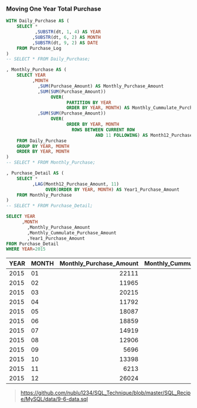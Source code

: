 

### Moving One Year Total Purchase
```sql
WITH Daily_Purchase AS (
    SELECT *
	       ,SUBSTR(dt, 1, 4) AS YEAR
          ,SUBSTR(dt, 6, 2) AS MONTH
          ,SUBSTR(dt, 9, 2) AS DATE
    FROM Purchase_Log
)
-- SELECT * FROM Daily_Purchase;

, Monthly_Purchase AS (
    SELECT YEAR
          ,MONTH
		    ,SUM(Purchase_Amount) AS Monthly_Purchase_Amount 
		    ,SUM(SUM(Purchase_Amount))
    		     OVER(
    			       PARTITION BY YEAR
    			       ORDER BY YEAR, MONTH) AS Monthly_Cummulate_Purchase_Amount
	    	,SUM(SUM(Purchase_Amount))
    		     OVER(
    			       ORDER BY YEAR, MONTH
    					 ROWS BETWEEN CURRENT ROW
    					          AND 11 FOLLOWING) AS Month12_Purchase_Amount
    FROM Daily_Purchase
    GROUP BY YEAR, MONTH
    ORDER BY YEAR, MONTH
)
-- SELECT * FROM Monthly_Purchase;

, Purchase_Detail AS (
    SELECT *
          ,LAG(Month12_Purchase_Amount, 11)
               OVER(ORDER BY YEAR, MONTH) AS Year1_Purchase_Amount
    FROM Monthly_Purchase
)
-- SELECT * FROM Purchase_Detail;

SELECT YEAR
      ,MONTH
		,Monthly_Purchase_Amount 
		,Monthly_Cummulate_Purchase_Amount
		,Year1_Purchase_Amount
FROM Purchase_Detail
WHERE YEAR=2015
```
| YEAR | MONTH | Monthly_Purchase_Amount | Monthly_Cummulate_Purchase_Amount | Year1_Purchase_Amount | 
| --- | --- | ---: | ---: | ---: | 
| 2015 | 01 | 22111 | 22111 | 160796 | 
| 2015 | 02 | 11965 | 34076 | 144292 | 
| 2015 | 03 | 20215 | 54291 | 145608 | 
| 2015 | 04 | 11792 | 66083 | 145006 | 
| 2015 | 05 | 18087 | 84170 | 160811 | 
| 2015 | 06 | 18859 | 103029 | 169490 | 
| 2015 | 07 | 14919 | 117948 | 180382 | 
| 2015 | 08 | 12906 | 130854 | 187045 | 
| 2015 | 09 | 5696 | 136550 | 188909 | 
| 2015 | 10 | 13398 | 149948 | 195591 | 
| 2015 | 11 | 6213 | 156161 | 185360 | 
| 2015 | 12 | 26024 | 182185 | 182185 | 


> https://github.com/nublu1234/SQL_Technique/blob/master/SQL_Recipe/MySQL/data/9-6-data.sql